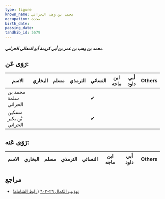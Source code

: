 ```yaml
---
type: figure
known_name: محمد بن وهب الحراني
occupation: محدث
birth_date:
passing_date:
tahdhib_id: 5679
---
```

##### محمد بن وهب بن عمر بن أبي كريمة أبو المعالي الحراني

## رَوَى عَن:
| الاسم                  | البخاري | مسلم | الترمذي | النسائي | ابن ماجه | أبي داود | Others |
| ---------------------- | ------- | ---- | ------- | ------- | -------- | -------- | ------ |
| محمد بن سلمة الحراني   |         |      |         | ✔       |          |          |        |
| مسكين بْن بكير الحراني |         |      |         | ✔       |          |          |        |
## رَوَى عَنه:
| الاسم | البخاري | مسلم | الترمذي | النسائي | ابن ماجه | أبي داود | Others |
| ----- | ------- | ---- | ------- | ------- | -------- | -------- | ------ |
## مراجع
- [تهذيب الكمال ٢٦-٦٠٣](obsidian://open?vault=Tahdhib-al-Kamal&file=Figures/٥٦٧٩-محمد%20بن%20وهب%20بن%20عمر%20بن%20أبي%20كريمة%20أبو%20المعالي%20الحراني) ([رابط الشاملة](https://shamela.ws/book/3722/14351))